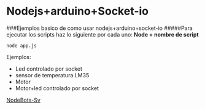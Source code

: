 

# Nodejs+arduino+Socket-io
###Ejemplos basico de como usar nodejs+arduino+socket-io
#####Para ejecutar los scripts haz lo siguiente por cada uno:
__Node + nombre de script__
~~~
node app.js
~~~

Ejemplos:
* Led controlado por socket
* sensor de temperatura LM35
* Motor 
* Motor+led controlado por socket

[NodeBots-Sv](http://nodebots-sv.github.io/)

